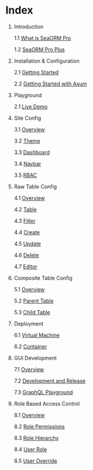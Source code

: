 # Index

1. Introduction

    1.1 [What is SeaORM Pro](01-introduction/01-sea-orm-pro.md)

    1.2 [SeaORM Pro Plus](01-introduction/02-sea-orm-pro-plus.md)

2. Installation & Configuration

    2.1 [Getting Started](02-install-and-config/01-getting-started.md)

    2.2 [Getting Started with Axum](02-install-and-config/02-getting-started-axum.md)

2. Playground

    2.1 [Live Demo](02-playground/01-live-demo.md)

3. Site Config

    3.1 [Overview](03-site-config/01-overview.md)

    3.2 [Theme](03-site-config/02-theme.md)

    3.3 [Dashboard](03-site-config/03-dashboard.md)

    3.4 [Navbar](03-site-config/04-navbar.md)

    3.5 [RBAC](03-site-config/05-rbac.md)

4. Raw Table Config

    4.1 [Overview](04-raw-table-config/01-overview.md)

    4.2 [Table](04-raw-table-config/02-table.md)

    4.3 [Filter](04-raw-table-config/03-filter.md)

    4.4 [Create](04-raw-table-config/04-create.md)

    4.5 [Update](04-raw-table-config/05-update.md)

    4.6 [Delete](04-raw-table-config/06-delete.md)

    4.7 [Editor](04-raw-table-config/07-editor.md)

5. Composite Table Config

    5.1 [Overview](05-composite-table-config/01-overview.md)

    5.2 [Parent Table](05-composite-table-config/02-parent-table.md)

    5.3 [Child Table](05-composite-table-config/03-child-table.md)

6. Deployment

    6.1 [Virtual Machine](06-deployment/01-vm.md)

    6.2 [Container](06-deployment/02-container.md)

7. GUI Development

    7.1 [Overview](07-gui-development/01-overview.md)

    7.2 [Development and Release](07-gui-development/02-dev-and-release.md)

    7.3 [GraphQL Playground](07-gui-development/03-graphql.md)

8. Role Based Access Control

    8.1 [Overview](08-rbac/01-overview.md)

    8.2 [Role Permissions](08-rbac/02-role-permissions.md)
    
    8.3 [Role Hierarchy](08-rbac/03-role-hierarchy.md)
    
    8.4 [User Role](08-rbac/04-user-role.md)
    
    8.5 [User Override](08-rbac/05-user-override.md)
